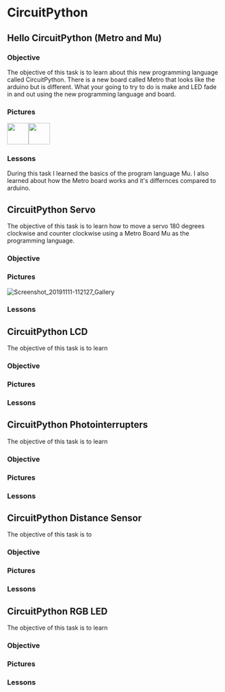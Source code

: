 # CircuitPython
## Hello CircuitPython (Metro and Mu)
### Objective
The objective of this task is to learn about this new programming language called CircuitPython. There is a new board called Metro that looks like the arduino but is different. What your going to try to do is make and LED fade in and out using the new programming language and board.

### Pictures

<img src="media/led_fade_schem.png" width="50px"/><img src="media/led_fade_bb.png" width="50px" />

### Lessons
During this task I learned the basics of the program language Mu. I also learned about how the Metro board works and it's differnces compared to arduino. 


## CircuitPython Servo
The objective of this task is to learn how to move a servo 180 degrees clockwise and counter clockwise using a Metro Board Mu as the programming language.
### Objective

### Pictures
![Screenshot_20191111-112127_Gallery](https://user-images.githubusercontent.com/54993981/68603385-27e20f80-0476-11ea-8c2f-42eaed8fefdf.jpg)


### Lessons

## CircuitPython LCD
The objective of this task is to learn 
### Objective

### Pictures

### Lessons

## CircuitPython Photointerrupters
The objective of this task is to learn 
### Objective

### Pictures

### Lessons

## CircuitPython Distance Sensor
The objective of this task is to 
### Objective

### Pictures

### Lessons

## CircuitPython RGB LED
The objective of this task is to learn 
### Objective

### Pictures

### Lessons
